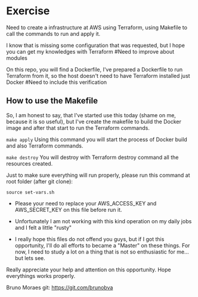 # Exercise 

Need to create a infrastructure at AWS using Terraform, using Makefile to call the commands to run and apply it. 

I know that is missing some configuration that was requested, but I hope you can get my knowledges with Terraform #Need to improve about modules

On this repo, you will find a Dockerfile, I've prepared a Dockerfile to run Terraform from it, so the host doesn't need to have Terraform installed just Docker #Need to include this verification

## How to use the Makefile
So, I am honest to say, that I've started use this today (shame on me, because it is so useful), but I've create the makefile to build the Docker image and after that start to run the Terraform commands.

`make apply`
    Using this command you will start the process of Docker build and also Terraform commands.


`make destroy`
    You will destroy with Terraform destroy command all the resources created.

Just to make sure everything will run properly, please run this command at root folder (after git clone):

`source set-vars.sh`

* Please your need to replace your AWS_ACCESS_KEY and AWS_SECRET_KEY on this file before run it.

* Unfortunately I am not working with this kind operation on my daily jobs and I felt a little "rusty" 

* I really hope this files do not offend you guys, but if I got this opportunity, I'll do all efforts to became a "Master" on these things. For now, I need to study a lot on a thing that is not so enthusiastic for me... but lets see.

Really appreciate your help and attention on this opportunity.
Hope everythings works properly.

Bruno Moraes
git: https://git.com/brunobva